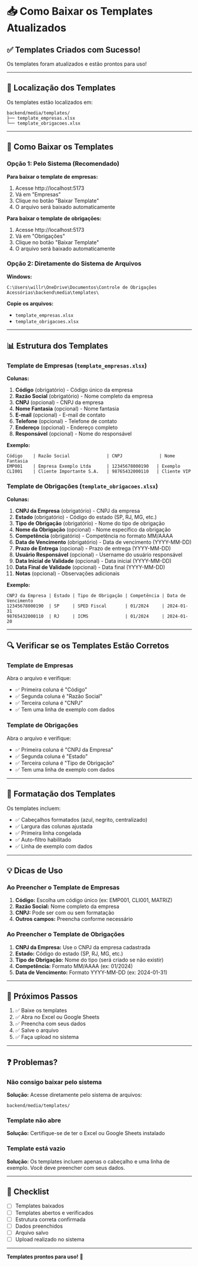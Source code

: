 # 📥 Como Baixar os Templates Atualizados

## ✅ Templates Criados com Sucesso!

Os templates foram atualizados e estão prontos para uso!

---

## 📂 Localização dos Templates

Os templates estão localizados em:
```
backend/media/templates/
├── template_empresas.xlsx
└── template_obrigacoes.xlsx
```

---

## 🎯 Como Baixar os Templates

### Opção 1: Pelo Sistema (Recomendado)

**Para baixar o template de empresas:**
1. Acesse http://localhost:5173
2. Vá em "Empresas"
3. Clique no botão "Baixar Template"
4. O arquivo será baixado automaticamente

**Para baixar o template de obrigações:**
1. Acesse http://localhost:5173
2. Vá em "Obrigações"
3. Clique no botão "Baixar Template"
4. O arquivo será baixado automaticamente

### Opção 2: Diretamente do Sistema de Arquivos

**Windows:**
```
C:\Users\willr\OneDrive\Documentos\Controle de Obrigações Acessórias\backend\media\templates\
```

**Copie os arquivos:**
- `template_empresas.xlsx`
- `template_obrigacoes.xlsx`

---

## 📊 Estrutura dos Templates

### Template de Empresas (`template_empresas.xlsx`)

**Colunas:**
1. **Código** (obrigatório) - Código único da empresa
2. **Razão Social** (obrigatório) - Nome completo da empresa
3. **CNPJ** (opcional) - CNPJ da empresa
4. **Nome Fantasia** (opcional) - Nome fantasia
5. **E-mail** (opcional) - E-mail de contato
6. **Telefone** (opcional) - Telefone de contato
7. **Endereço** (opcional) - Endereço completo
8. **Responsável** (opcional) - Nome do responsável

**Exemplo:**
```
Código    | Razão Social              | CNPJ              | Nome Fantasia
EMP001    | Empresa Exemplo Ltda      | 12345678000190   | Exemplo
CLI001    | Cliente Importante S.A.   | 98765432000110   | Cliente VIP
```

### Template de Obrigações (`template_obrigacoes.xlsx`)

**Colunas:**
1. **CNPJ da Empresa** (obrigatório) - CNPJ da empresa
2. **Estado** (obrigatório) - Código do estado (SP, RJ, MG, etc.)
3. **Tipo de Obrigação** (obrigatório) - Nome do tipo de obrigação
4. **Nome da Obrigação** (opcional) - Nome específico da obrigação
5. **Competência** (obrigatório) - Competência no formato MM/AAAA
6. **Data de Vencimento** (obrigatório) - Data de vencimento (YYYY-MM-DD)
7. **Prazo de Entrega** (opcional) - Prazo de entrega (YYYY-MM-DD)
8. **Usuário Responsável** (opcional) - Username do usuário responsável
9. **Data Inicial de Validade** (opcional) - Data inicial (YYYY-MM-DD)
10. **Data Final de Validade** (opcional) - Data final (YYYY-MM-DD)
11. **Notas** (opcional) - Observações adicionais

**Exemplo:**
```
CNPJ da Empresa | Estado | Tipo de Obrigação | Competência | Data de Vencimento
12345678000190  | SP     | SPED Fiscal       | 01/2024     | 2024-01-31
98765432000110  | RJ     | ICMS              | 01/2024     | 2024-01-20
```

---

## 🔍 Verificar se os Templates Estão Corretos

### Template de Empresas

Abra o arquivo e verifique:
- ✅ Primeira coluna é "Código"
- ✅ Segunda coluna é "Razão Social"
- ✅ Terceira coluna é "CNPJ"
- ✅ Tem uma linha de exemplo com dados

### Template de Obrigações

Abra o arquivo e verifique:
- ✅ Primeira coluna é "CNPJ da Empresa"
- ✅ Segunda coluna é "Estado"
- ✅ Terceira coluna é "Tipo de Obrigação"
- ✅ Tem uma linha de exemplo com dados

---

## 🎨 Formatação dos Templates

Os templates incluem:
- ✅ Cabeçalhos formatados (azul, negrito, centralizado)
- ✅ Largura das colunas ajustada
- ✅ Primeira linha congelada
- ✅ Auto-filtro habilitado
- ✅ Linha de exemplo com dados

---

## 💡 Dicas de Uso

### Ao Preencher o Template de Empresas

1. **Código:** Escolha um código único (ex: EMP001, CLI001, MATRIZ)
2. **Razão Social:** Nome completo da empresa
3. **CNPJ:** Pode ser com ou sem formatação
4. **Outros campos:** Preencha conforme necessário

### Ao Preencher o Template de Obrigações

1. **CNPJ da Empresa:** Use o CNPJ da empresa cadastrada
2. **Estado:** Código do estado (SP, RJ, MG, etc.)
3. **Tipo de Obrigação:** Nome do tipo (será criado se não existir)
4. **Competência:** Formato MM/AAAA (ex: 01/2024)
5. **Data de Vencimento:** Formato YYYY-MM-DD (ex: 2024-01-31)

---

## 🚀 Próximos Passos

1. ✅ Baixe os templates
2. ✅ Abra no Excel ou Google Sheets
3. ✅ Preencha com seus dados
4. ✅ Salve o arquivo
5. ✅ Faça upload no sistema

---

## ❓ Problemas?

### Não consigo baixar pelo sistema

**Solução:** Acesse diretamente pelo sistema de arquivos:
```
backend/media/templates/
```

### Template não abre

**Solução:** Certifique-se de ter o Excel ou Google Sheets instalado

### Template está vazio

**Solução:** Os templates incluem apenas o cabeçalho e uma linha de exemplo. Você deve preencher com seus dados.

---

## 📝 Checklist

- [ ] Templates baixados
- [ ] Templates abertos e verificados
- [ ] Estrutura correta confirmada
- [ ] Dados preenchidos
- [ ] Arquivo salvo
- [ ] Upload realizado no sistema

---

**Templates prontos para uso!** 🎉


